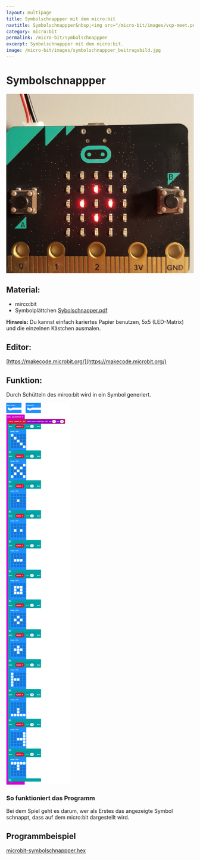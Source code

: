 ```yaml
---
layout: multipage
title: Symbolschnappper mit dem micro:bit
navtitle: Symbolschnappper&nbsp;<img src="/micro-bit/images/vcp-meet.png" title="Dieses Angebot kann auch über VCP-Meet genutzt werden.">
category: micro:bit
permalink: /micro-bit/symbolschnappper
excerpt: Symbolschnappper mit dem micro:bit.
image: /micro-bit/images/symbolschnappper_beitragsbild.jpg
---
```


# Symbolschnappper

![](images/20211115_171251.jpg)

<div style="page-break-after: always;"></div>

## Material:

+ mirco:bit
+ Symbolplättchen [Sybolschnapper.pdf](appendix/Sybolschnapper.pdf)

<div class="alert alert-info" role="alert">
<b>Hinweis:</b> Du kannst einfach kariertes Papier benutzen, 5x5 (LED-Matrix) und die einzelnen Kästchen ausmalen.
</div>

## Editor:

[https://makecode.microbit.org/](https://makecode.microbit.org/)

## Funktion:

Durch Schütteln des mirco:bit wird in ein Symbol generiert.


<div style="page-break-after: always;"></div>

![](images/microbit-Screenshot_symbolschnappper.png)

<div style="page-break-after: always;"></div>

### So funktioniert das Programm

Bei dem Spiel geht es darum, wer als Erstes das angezeigte Symbol schnappt, dass auf dem micro:bit dargestellt wird.

## Programmbeispiel
[microbit-symbolschnappper.hex](appendix/symbolschnappper.hex)
